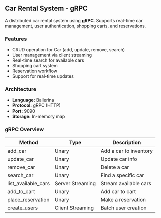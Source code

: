 ## Car Rental System - gRPC 

A distributed car rental system using **gRPC**. Supports real-time car management, user authentication, shopping carts, and reservations.

### Features
- CRUD operation for Car (add, update, remove, search)
- User management via client streaming  
- Real-time search for available cars  
- Shopping cart system  
- Reservation workflow  
- Support for real-time updates

### Architecture
- **Language:** Ballerina
- **Protocol:** gRPC (HTTP)  
- **Port:** 9090
- **Storage:** In-memory map
  
### gRPC Overview
| Method | Type | Description |
|--------|------|-------------|
| add_car | Unary | Add a car to inventory |
| update_car | Unary | Update car info |
| remove_car | Unary | Delete a car |
| search_car | Unary | Find a specific car |
| list_available_cars | Server Streaming | Stream available cars |
| add_to_cart | Unary | Add car to cart |
| place_reservation | Unary | Make a reservation |
| create_users | Client Streaming | Batch user creation |

